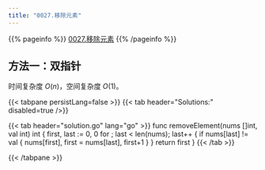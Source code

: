 ```yaml
---
title: "0027.移除元素"
---
```


{{% pageinfo %}}
[0027.移除元素](https://leetcode.cn/problems/remove-element/)
{{% /pageinfo %}}

## 方法一：双指针

时间复杂度 $O(n)$，空间复杂度 $O(1)$。

{{< tabpane persistLang=false >}}
{{< tab header="Solutions:" disabled=true />}}

{{< tab header="solution.go" lang="go" >}}
func removeElement(nums []int, val int) int {
	first, last := 0, 0
	for ; last < len(nums); last++ {
		if nums[last] != val {
			nums[first], first = nums[last], first+1
		}
	}
	return first
}
{{< /tab >}}

{{< /tabpane >}}
